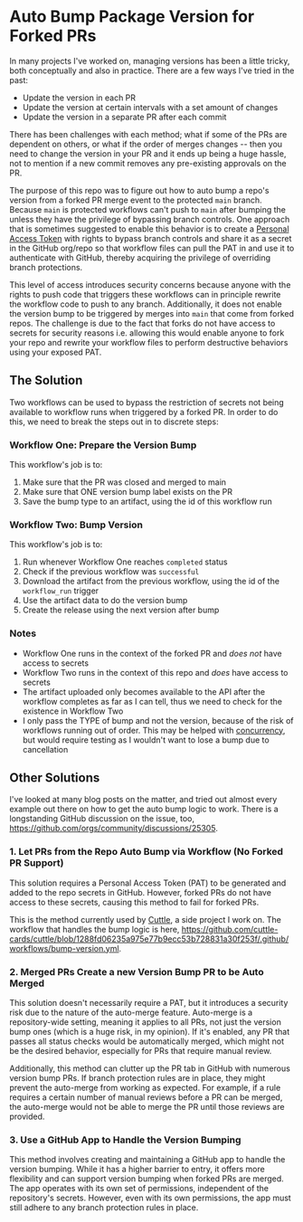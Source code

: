 # Auto Bump Package Version for Forked PRs

In many projects I've worked on, managing versions has been a little tricky, both conceptually and also in practice. There are a few ways I've tried in the past:

- Update the version in each PR
- Update the version at certain intervals with a set amount of changes
- Update the version in a separate PR after each commit

There has been challenges with each method; what if some of the PRs are dependent on others, or what if the order of merges changes -- then you need to change the version in your PR and it ends up being a huge hassle, not to mention if a new commit removes any pre-existing approvals on the PR.

The purpose of this repo was to figure out how to auto bump a repo's version from a forked PR merge event to the protected `main` branch. Because `main` is protected workflows can't push to `main` after bumping the unless they have the privilege of bypassing branch controls. One approach that is sometimes suggested to enable this behavior is to create a [Personal Access Token](https://docs.github.com/en/authentication/keeping-your-account-and-data-secure/managing-your-personal-access-tokens) with rights to bypass branch controls and share it as a secret in the GitHub org/repo so that workflow files can pull the PAT in and use it to authenticate with GitHub, thereby acquiring the privilege of overriding branch protections.

This level of access introduces security concerns because anyone with the rights to push code that triggers these workflows can in principle rewrite the workflow code to push to any branch. Additionally, it does not enable the version bump to be triggered by merges into `main` that come from forked repos. The challenge is due to the fact that forks do not have access to secrets for security reasons i.e. allowing this would enable anyone to fork your repo and rewrite your workflow files to perform destructive behaviors using your exposed PAT.

## The Solution

Two workflows can be used to bypass the restriction of secrets not being available to workflow runs when triggered by a forked PR. In order to do this, we need to break the steps out in to discrete steps:

### Workflow One: Prepare the Version Bump

This workflow's job is to:

1. Make sure that the PR was closed and merged to main
2. Make sure that ONE version bump label exists on the PR
3. Save the bump type to an artifact, using the id of this workflow run

### Workflow Two: Bump Version

This workflow's job is to:

1. Run whenever Workflow One reaches `completed` status
2. Check if the previous workflow was `successful`
3. Download the artifact from the previous workflow, using the id of the `workflow_run` trigger
4. Use the artifact data to do the version bump
5. Create the release using the next version after bump

### Notes

- Workflow One runs in the context of the forked PR and _does not_ have access to secrets
- Workflow Two runs in the context of this repo and _does_ have access to secrets
- The artifact uploaded only becomes available to the API after the workflow completes as far as I can tell, thus we need to check for the existence in Workflow Two
- I only pass the TYPE of bump and not the version, because of the risk of workflows running out of order. This may be helped with [concurrency](https://docs.github.com/en/actions/using-jobs/using-concurrency), but would require testing as I wouldn't want to lose a bump due to cancellation

## Other Solutions

I've looked at many blog posts on the matter, and tried out almost every example out there on how to get the auto bump logic to work. There is a longstanding GitHub discussion on the issue, too, https://github.com/orgs/community/discussions/25305.

### 1. Let PRs from the Repo Auto Bump via Workflow (No Forked PR Support)

This solution requires a Personal Access Token (PAT) to be generated and added to the repo secrets in GitHub. However, forked PRs do not have access to these secrets, causing this method to fail for forked PRs.

This is the method currently used by [Cuttle](https://github.com/cuttle-cards/cuttle), a side project I work on. The workflow that handles the bump logic is here, https://github.com/cuttle-cards/cuttle/blob/1288fd06235a975e77b9ecc53b728831a30f253f/.github/workflows/bump-version.yml.

### 2. Merged PRs Create a new Version Bump PR to be Auto Merged

This solution doesn't necessarily require a PAT, but it introduces a security risk due to the nature of the auto-merge feature. Auto-merge is a repository-wide setting, meaning it applies to all PRs, not just the version bump ones (which is a huge risk, in my opinion). If it's enabled, any PR that passes all status checks would be automatically merged, which might not be the desired behavior, especially for PRs that require manual review.

Additionally, this method can clutter up the PR tab in GitHub with numerous version bump PRs. If branch protection rules are in place, they might prevent the auto-merge from working as expected. For example, if a rule requires a certain number of manual reviews before a PR can be merged, the auto-merge would not be able to merge the PR until those reviews are provided.

### 3. Use a GitHub App to Handle the Version Bumping

This method involves creating and maintaining a GitHub app to handle the version bumping. While it has a higher barrier to entry, it offers more flexibility and can support version bumping when forked PRs are merged. The app operates with its own set of permissions, independent of the repository's secrets. However, even with its own permissions, the app must still adhere to any branch protection rules in place.

